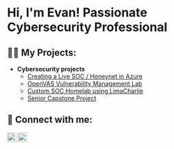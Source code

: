 <h1>Hi, I'm Evan! Passionate Cybersecurity Professional</h1>
<h2>👨‍💻 My Projects:</h2>

- <b>Cybersecurity projects</b>
  - [Creating a Live SOC / Honeynet in Azure](https://github.com/most-e/Azure-SOC)
  - [OpenVAS Vulnerability Management Lab](https://github.com/most-e/OpenVAS-vulmnglab)
  - [Custom SOC Homelab using LimaCharlie](https://github.com/most-e/CustomSOC)
  - [Senior Capstone Project](https://github.com/most-e/Capstone)

<h2> 🤳 Connect with me:</h2>

[<img align="left" alt="EvanMostowski | Website" width="22px" src="https://upload.wikimedia.org/wikipedia/commons/c/c4/Globe_icon.svg" />][website]
[<img align="left" alt="EvanMostowski | LinkedIn" width="22px" src="https://cdn.jsdelivr.net/npm/simple-icons@v3/icons/linkedin.svg" />][linkedin]

[Website]: https://evanmost.tech
[linkedin]: https://www.linkedin.com/in/evan-mostowski
